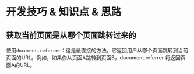# 开发技巧 & 知识点 & 思路

## 获取当前页面是从哪个页面跳转过来的

使用`document.referrer`：这是最直接的方法，它返回用户从哪个页面跳转到当前页面的URL。例如，如果你从页面A跳转到页面B，document.referrer 将返回页面A的URL。
